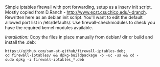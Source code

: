 Simple iptables firewall with port forwarding, setup as a inserv init script.
Mostly copied from D.Ranch - http://www.ecst.csuchico.edu/~dranch. Rewritten here as an debian init script.
You'll want to edit the default allowed port list in /etc/defaults/.
Use firewall-checkmodules to check you have the required kernel modules available.

*Installation:* Copy the files in place manually from debian/ dir or build and install the .deb:

    https://github.com/sam-at-github/firewall-iptables-deb;
    cd firewall-iptables/ && dpkg-buildpackage -b -uc -us && cd -
    sudo dpkg -i firewall-iptables_*.deb


